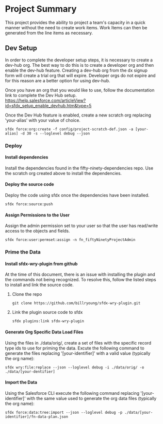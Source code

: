 # Project Summary
This project provides the ability to project a team's capacity in a quick manner without the need to create work items.  Work Items can then be generated from the line items as necessary.

## Dev Setup
In order to complete the developer setup steps, it is necessary to create a dev-hub org.  The best way to do this is to create a developer org and then enable the dev-hub feature.  Creating a dev-hub org from the dx signup form will create a trial org that will expire.  Developer orgs do not expire and for this reason are a better option for using dev-hub.

Once you have an org that you would like to use, follow the documentation link to complete the Dev Hub setup.
https://help.salesforce.com/articleView?id=sfdx_setup_enable_devhub.htm&type=5

Once the Dev Hub feature is enabled, create a new scratch org replacing 'your-alias' with your value of choice.
```console
sfdx force:org:create -f config/project-scratch-def.json -a [your-alias] -d 30 -s --loglevel debug --json
```

### Deploy
#### Install dependencies
Install the dependencies found in the fifty-ninety-dependencies repo.  Use the scratch org created above to install the dependencies.

#### Deploy the source code
Deploy the code using sfdx once the dependencies have been installed.
```console
sfdx force:source:push
```

#### Assign Permissions to the User
Assign the admin permission set to your user so that the user has read/write access to the objects and fields.
```console
sfdx force:user:permset:assign -n fn_fiftyNinetyProjectAdmin
```

### Prime the Data
#### Install sfdx-wry-plugin from github
At the time of this document, there is an issue with installing the plugin and the commands not being recognized. To resolve this, follow the listed steps to install and link the source code.
1. Clone the repo
    ```console
    git clone https://github.com/billryoung/sfdx-wry-plugin.git
    ```
2. Link the plugin source code to sfdx
    ```console
    sfdx plugins:link sfdx-wry-plugin
    ```

#### Generate Org Specific Data Load Files
Using the files in ./data/orig/, create a set of files with the specific record type ids to use for priming the data.
Excute the following command to generate the files replacing '[your-identifier]' with a valid value (typically the org name):
```console
sfdx wry:file:replace --json --loglevel debug -i ./data/orig/ -o ./data/[your-dentifier]
```

#### Import the Data
Using the Salesforce CLI execute the following command replacing '[your-identifier]' with the same value used to generate the org data files (typically the org name):
```console
sfdx force:data:tree:import --json --loglevel debug -p ./data/[your-identifier]/fn-data-plan.json
```
